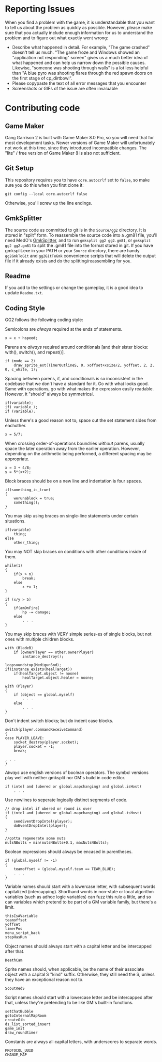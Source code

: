 Reporting Issues
================

When you find a problem with the game, it is understandable that you want to tell us about the problem as quickly as possible.
However, please make sure that you actually include enough information for us to understand the problem and to figure out what
exactly went wrong:

- Describe what happened in detail. For example, "The game crashed" doesn't tell us much. "The game froze and Windows showed an "application not responding" screen" gives us a much better idea of what happened and can help us narrow down the possible causes. Likewise, "someone was shooting through walls" is a lot less helpful than "A blue pyro was shooting flares through the red spawn doors on the first stage of cp_dirtbowl".
- Please copypaste the text of all error messages that you encounter
- Screenshots or GIFs of the issue are often invaluable

Contributing code
=================

Game Maker
----------

Gang Garrison 2 is built with Game Maker 8.0 Pro, so you will need that for most development tasks. Newer versions of Game Maker will unfortunately not work at this time, since they introduced incompatible changes. The "lite" / free version of Game Maker 8 is also not sufficient.

Git Setup
---------

This repository requires you to have `core.autocrlf` set to `false`, so make sure you do this when you first clone it:

    git config --local core.autocrlf false

Otherwise, you'll screw up the line endings.

GmkSplitter
-----------

The source code as committed to git is in the `Source/gg2` directory. It is stored in "split" form. To reassemble the source code into a .gm81 file, you'll need MedO's [GmkSplitter](https://github.com/Medo42/Gmk-Splitter), and to run `gmksplit gg2 gg2.gm81`, or `gmksplit gg2 gg2.gm81` to split the .gm81 file into the format stored in git. If you have gmksplit.exe in your PATH or your `Source` directory, there are handy `gg2GmkToGit` and `gg2GitToGmk` convenience scripts that will delete the output file if it already exists and do the splitting/reassembling for you.

Readme
------

If you add to the settings or change the gameplay, it is a good idea to update `Readme.txt`.

Coding Style
------------

GG2 follows the following coding style:

Semicolons are *always* required at the ends of statements.

    x = x + hspeed;

Parens are *always* required around conditionals [and their sister blocks: with(), switch(), and repeat()].

    if (mode == 2)
        draw_sprite_ext(TimerOutlineS, 0, xoffset+xsize/2, yoffset, 2, 2, 0, c_white, 1);

Spacing between parens, if, and conditionals is so inconsistent in the codebase that we don't have a standard for it. Go with what looks good. Same with operations, go with what makes the expression easily readable. However, it "should" always be symmetrical.

    if(variable);
    if( variable );
    if (variable);

Unless there's a good reason not to, space out the set statement sides from eachother.

    x = 5/7;

When crossing order-of-operations boundries *without* parens, usually space the later operation away from the earlier operation. However, depending on the arithmetic being performed, a different spacing may be appropriate.

    x = 3 + 4/8;
    y = 5*(x+2);

Block braces should be on a new line and indentation is four spaces.

    if(something_is_true)
    {
        werunablock = true;
        something();
    }

You may skip using braces on single-line statements under certain situations.

    if(variable)
        thing;
    else
        other_thing;

You may NOT skip braces on conditions with other conditions inside of them.

    while(1)
    {
        if(x > n)
            break;
        else
            x += 1;
    }

    if (x/y > 5)
    {
        if(amOnFire)
            hp -= damage;
        else
            . . .
    }

You may skip braces with VERY simple series-es of single blocks, but not ones with multiple children blocks.

    with (BladeB)
        if (ownerPlayer == other.ownerPlayer)
            instance_destroy();

    loopsoundstop(MedigunSnd);
    if(instance_exists(healTarget))
        if(healTarget.object != noone)
            healTarget.object.healer = noone;

    with (Player)
    {
        if (object == global.myself)
            . . .
        else
            . . .
    }


Don't indent switch blocks; but do indent case blocks.

    switch(player.commandReceiveCommand)
    {
    case PLAYER_LEAVE:
        socket_destroy(player.socket);
        player.socket = -1;
        break;
       
    . . .
    }


*Always* use english versions of boolean operators. The symbol versions play well with neither gmksplit nor GM's build in code editor.

    if (intel and (ubered or global.mapchanging) and global.isHost)
        . . .


Use newlines to seperate logically distinct segments of code.

    // drop intel if ubered or round is over
    if (intel and (ubered or global.mapchanging) and global.isHost)
    {
        sendEventDropIntel(player);
        doEventDropIntel(player);
    }

    //gotta regenerate some nuts
    nutsNBolts = min(nutsNBolts+0.1, maxNutsNBolts);


Boolean expressions should always be encased in parentheses.

    if (global.myself != -1)
    {
        teamoffset = (global.myself.team == TEAM_BLUE);
        . . .
    }


Variable names should start with a lowercase letter, with subsequent words capitalized (intercapping). Shorthand words in non-state or local algorithm variables (such as adhoc logic variables) can fuzz this rule a little, and so can variables which pretend to be part of a GM variable family, but there's a limit.

    thisIsAVariable
    teamoffset
    yoffset
    timerPos
    menu_script_back
    stepHasRun

Object names should always start with a capital letter and be intercapped after that.

    DeathCam

Sprite names should, when applicable, be the name of their associate object with a capital S "kind" suffix. Otherwise, they still need the S, unless they have an exceptional reason not to.

    ScoutRedS

Script names should start with a lowercase letter and be intercapped after that, unless they're pretending to be like GM's built-in functions.

    setChatBubble
    gotoInternalMapRoom
    createGib
    ds_list_sorted_insert
    game_init
    draw_roundtimer

Constants are always all capital letters, with underscores to separate words.

    PROTOCOL_UUID
    CHANGE_MAP

